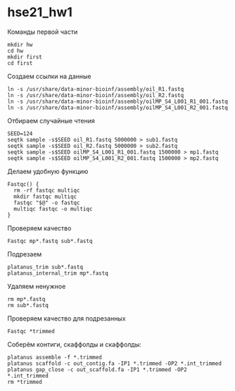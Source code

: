 # hse21_hw1
Команды первой части
```
mkdir hw
cd hw
mkdir first
cd first
```
Создаем ссылки на данные
```
ln -s /usr/share/data-minor-bioinf/assembly/oil_R1.fastq  
ln -s /usr/share/data-minor-bioinf/assembly/oil_R2.fastq  
ln -s /usr/share/data-minor-bioinf/assembly/oilMP_S4_L001_R1_001.fastq  
ln -s /usr/share/data-minor-bioinf/assembly/oilMP_S4_L001_R2_001.fastq
```
Отбираем случайные чтения
```
SEED=124
seqtk sample -s$SEED oil_R1.fastq 5000000 > sub1.fastq
seqtk sample -s$SEED oil_R2.fastq 5000000 > sub2.fastq
seqtk sample -s$SEED oilMP_S4_L001_R1_001.fastq 1500000 > mp1.fastq
seqtk sample -s$SEED oilMP_S4_L001_R2_001.fastq 1500000 > mp2.fastq
```
Делаем удобную функцию
```
Fastqc() {
  rm -rf fastqc multiqc
  mkdir fastqc multiqc
  fastqc "$@" -o fastqc
  multiqc fastqc -o multiqc
}
```
Проверяем качество
```
Fastqc mp*.fastq sub*.fastq
```
Подрезаем
```
platanus_trim sub*.fastq
platanus_internal_trim mp*.fastq
```
Удаляем ненужное
```
rm mp*.fastq           
rm sub*.fastq
```
Проверяем качество для подрезанных
```
Fastqc *trimmed
```
Соберём контиги, скаффолды и скаффолды:
```
platanus assemble -f *.trimmed
platanus scaffold -c out_contig.fa -IP1 *.trimmed -OP2 *.int_trimmed
platanus gap_close -c out_scaffold.fa -IP1 *.trimmed -OP2 *.int_trimmed
rm *trimmed
```
